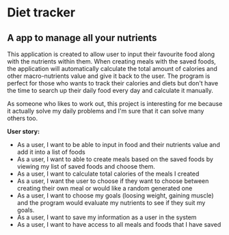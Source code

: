 # Diet tracker

## A app to manage all your nutrients

This application is created to allow user to input their favourite food along with the nutrients within them. When creating meals with the saved foods, the application will automatically calculate the total amount of calories and other macro-nutrients value and give it back to the user. The program is perfect for those who wants to track their calories and diets but don't have the time to search up their daily food every day and calculate it manually. 

As someone who likes to work out, this project is interesting for me because it actually solve my daily problems and I'm sure that it can solve many others too. 

**User story:**
- As a user, I want to be able to input in food and their nutrients value and add it into a list of foods
- As a user, I want to able to create meals based on the saved foods by viewing my list of saved foods and choose them.
- As a user, I want to calculate total calories of the meals I created
- As a user, I want the user to choose if they want to choose between creating their own meal or would like a random generated one
- As a user, I want to choose my goals (loosing weight, gaining muscle) and the program would evaluate my nutrients to see if they suit my goals. 
- As a user, I want to save my information as a user in the system
- As a user, I want to have access to all meals and foods that I have saved

